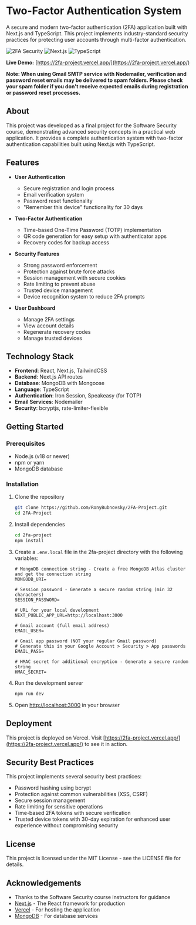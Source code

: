 # Two-Factor Authentication System

A secure and modern two-factor authentication (2FA) application built with Next.js and TypeScript. This project implements industry-standard security practices for protecting user accounts through multi-factor authentication.

![2FA Security](https://img.shields.io/badge/Security-2FA-green)
![Next.js](https://img.shields.io/badge/Built%20with-Next.js-black)
![TypeScript](https://img.shields.io/badge/Language-TypeScript-blue)

**Live Demo:** [https://2fa-project.vercel.app/](https://2fa-project.vercel.app/)

**Note: When using Gmail SMTP service with Nodemailer, verification and password reset emails may be delivered to spam folders. Please check your spam folder if you don't receive expected emails during registration or password reset processes.**

## About

This project was developed as a final project for the Software Security course, demonstrating advanced security concepts in a practical web application. It provides a complete authentication system with two-factor authentication capabilities built using Next.js with TypeScript.

## Features

- **User Authentication**
  - Secure registration and login process
  - Email verification system
  - Password reset functionality
  - "Remember this device" functionality for 30 days
- **Two-Factor Authentication**
  - Time-based One-Time Password (TOTP) implementation
  - QR code generation for easy setup with authenticator apps
  - Recovery codes for backup access
- **Security Features**

  - Strong password enforcement
  - Protection against brute force attacks
  - Session management with secure cookies
  - Rate limiting to prevent abuse
  - Trusted device management
  - Device recognition system to reduce 2FA prompts

- **User Dashboard**
  - Manage 2FA settings
  - View account details
  - Regenerate recovery codes
  - Manage trusted devices

## Technology Stack

- **Frontend**: React, Next.js, TailwindCSS
- **Backend**: Next.js API routes
- **Database**: MongoDB with Mongoose
- **Language**: TypeScript
- **Authentication**: Iron Session, Speakeasy (for TOTP)
- **Email Services**: Nodemailer
- **Security**: bcryptjs, rate-limiter-flexible

## Getting Started

### Prerequisites

- Node.js (v18 or newer)
- npm or yarn
- MongoDB database

### Installation

1. Clone the repository

   ```bash
   git clone https://github.com/RonyBubnovsky/2FA-Project.git
   cd 2FA-Project
   ```

2. Install dependencies

   ```bash
   cd 2fa-project
   npm install
   ```

3. Create a `.env.local` file in the 2fa-project directory with the following variables:

   ```
   # MongoDB connection string - Create a free MongoDB Atlas cluster and get the connection string
   MONGODB_URI=

   # Session password - Generate a secure random string (min 32 characters)
   SESSION_PASSWORD=

   # URL for your local development
   NEXT_PUBLIC_APP_URL=http://localhost:3000

   # Gmail account (full email address)
   EMAIL_USER=

   # Gmail app password (NOT your regular Gmail password)
   # Generate this in your Google Account > Security > App passwords
   EMAIL_PASS=

   # HMAC secret for additional encryption - Generate a secure random string
   HMAC_SECRET=
   ```

4. Run the development server

   ```bash
   npm run dev
   ```

5. Open [http://localhost:3000](http://localhost:3000) in your browser

## Deployment

This project is deployed on Vercel. Visit [https://2fa-project.vercel.app/](https://2fa-project.vercel.app/) to see it in action.

## Security Best Practices

This project implements several security best practices:

- Password hashing using bcrypt
- Protection against common vulnerabilities (XSS, CSRF)
- Secure session management
- Rate limiting for sensitive operations
- Time-based 2FA tokens with secure verification
- Trusted device tokens with 30-day expiration for enhanced user experience without compromising security

## License

This project is licensed under the MIT License - see the LICENSE file for details.

## Acknowledgements

- Thanks to the Software Security course instructors for guidance
- [Next.js](https://nextjs.org/) - The React framework for production
- [Vercel](https://vercel.com/) - For hosting the application
- [MongoDB](https://www.mongodb.com/) - For database services
